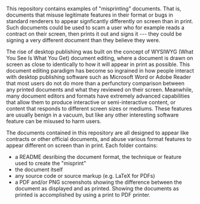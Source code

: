 This repository contains examples of "misprinting" documents. That is, documents that misuse legitimate features in their format or bugs in standard renderers to appear signficantly differently on screen than in print. Such documents could be used to scam a user who for example reads a contract on their screen, then prints it out and signs it --- they could be signing a very different document than they believe they were. 

The rise of desktop publishing was built on the concept of WYSIWYG (What You See Is What You Get) document editing, where a document is drawn on screen as close to identically to how it will appear in print as possible. This document editing paradigm has become so ingrained in how people interact with desktop publishing software such as Microsoft Word or Adobe Reader that most users do not do more than a perfunctory comparison between any printed documents and what they reviewed on their screen. Meanwhile, many document editors and formats have extremely advanced capabilities that allow them to produce interactive or semi-interactive content, or content that responds to different screen sizes or mediums. These features are usually benign in a vacuum, but like any other interesting software feature can be misused to harm users. 

The documents contained in this repository are all designed to appear like contracts or other official documents, and abuse various format features to appear different on screen than in print. Each folder contains:

- a README desribing the document format, the technique or feature used to create the "misprint"
- the document itself
- any source code or source markup (e.g. LaTeX for PDFs)
- a PDF and/or PNG screenshots showing the difference between the document as displayed and as printed. Showing the documents as printed is accomplished by using a print to PDF printer.
